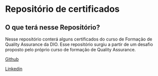 # Repositório de certificados


## O que terá nesse Repositório?

<p>Nesse repositório conterá alguns certificados do curso de Formação de Quality Assurance da DIO.
    Esse repositório surgiu a partir de um desafio proposto pelo próprio curso de formação de Quality Assurance.
</p>





[Github](https://github.com/marcenes)

[Linkedin](https://www.linkedin.com/in/rodrigo-marcenes-94ab371a3/)

